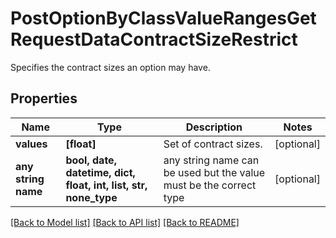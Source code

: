 # PostOptionByClassValueRangesGetRequestDataContractSizeRestrict

Specifies the contract sizes an option may have.

## Properties
Name | Type | Description | Notes
------------ | ------------- | ------------- | -------------
**values** | **[float]** | Set of contract sizes. | [optional] 
**any string name** | **bool, date, datetime, dict, float, int, list, str, none_type** | any string name can be used but the value must be the correct type | [optional]

[[Back to Model list]](../README.md#documentation-for-models) [[Back to API list]](../README.md#documentation-for-api-endpoints) [[Back to README]](../README.md)


